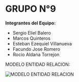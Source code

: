 # GRUPO N°9

**Integrantes del Equipo:**
- Sergio Eliel Balero
- Marcos Quinteros
- Esteban Ezequiel Villanueva
- Facundo Jose Romero
- Rocio Aldana Torrejon

MODELO ENTIDAD RELACION:

![MODELO ENTIDAD RELACION](https://github.com/Marquilokuras/challenge-DH.git/merChallenge.png)
